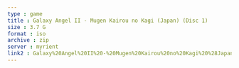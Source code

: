 ```yaml
---
type : game
title : Galaxy Angel II - Mugen Kairou no Kagi (Japan) (Disc 1)
size : 3.7 G
format : iso
archive : zip
server : myrient
link2 : Galaxy%20Angel%20II%20-%20Mugen%20Kairou%20no%20Kagi%20%28Japan%29%20%28Disc%201%29
---
```

